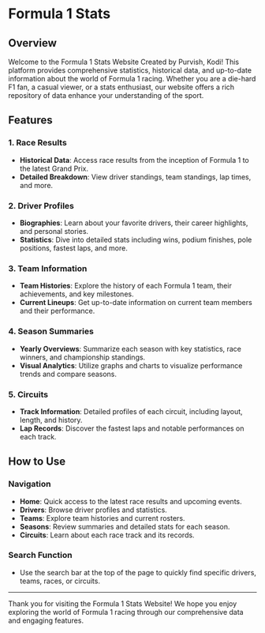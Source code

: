 # Formula 1 Stats
## Overview
Welcome to the Formula 1 Stats Website Created by Purvish, Kodi! This platform provides comprehensive statistics, historical data, and up-to-date information about the world of Formula 1 racing.
Whether you are a die-hard F1 fan, a casual viewer, or a stats enthusiast, our website offers a rich repository of data enhance your understanding of the sport.

## Features

### 1. **Race Results**
- **Historical Data**: Access race results from the inception of Formula 1 to the latest Grand Prix.
- **Detailed Breakdown**: View driver standings, team standings, lap times, and more.

### 2. **Driver Profiles**
- **Biographies**: Learn about your favorite drivers, their career highlights, and personal stories.
- **Statistics**: Dive into detailed stats including wins, podium finishes, pole positions, fastest laps, and more.

### 3. **Team Information**
- **Team Histories**: Explore the history of each Formula 1 team, their achievements, and key milestones.
- **Current Lineups**: Get up-to-date information on current team members and their performance.

### 4. **Season Summaries**
- **Yearly Overviews**: Summarize each season with key statistics, race winners, and championship standings.
- **Visual Analytics**: Utilize graphs and charts to visualize performance trends and compare seasons.

### 5. **Circuits**
- **Track Information**: Detailed profiles of each circuit, including layout, length, and history.
- **Lap Records**: Discover the fastest laps and notable performances on each track.

## How to Use

### Navigation
- **Home**: Quick access to the latest race results and upcoming events.
- **Drivers**: Browse driver profiles and statistics.
- **Teams**: Explore team histories and current rosters.
- **Seasons**: Review summaries and detailed stats for each season.
- **Circuits**: Learn about each race track and its records.

### Search Function
- Use the search bar at the top of the page to quickly find specific drivers, teams, races, or circuits.

---

Thank you for visiting the Formula 1 Stats Website! We hope you enjoy exploring the world of Formula 1 racing through our comprehensive data and engaging features.